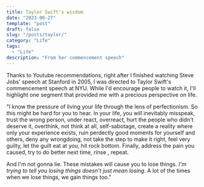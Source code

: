 ```yaml
---
title: Taylor Swift's wisdom
date: "2023-08-27"
template: "post"
draft: false
slug: "/posts/taylor/"
category: "Life"
tags:
  - "Life"
description: "From her commencement speech"
---
```


Thanks to Youtube recommendations, right after I finished watching Steve Jobs' speech at Stanford in 2005, I was directed to Taylor Swift's commencement speech at NYU. While I'd encourage people to watch it, I'll highlight one segment that provided me with a precious perspective on life. 

"I know the pressure of living your life through the lens of perfectionism. So this might be hard for you to hear. In your life, you will inevitably misspeak, trust the wrong person, under react, overreact, hurt the people who didn't deserve it, overthink, not think at all, self-sabotage, create a reality where only your experience exists, ruin perdectly good moments for yourself and others, deny any wrongdoing, not take the step to make it right, feel very guilty, let the guilt eat at you, hit rock bottom. Finally, address the pain you caused, try to do better next time, rinse , repeat. 

And I'm not gonna lie. These mistakes will cause you to lose things. *I'm trying to tell you losing things doesn't just mean losing*. A lot of the times when we lose things, we gain things too."

